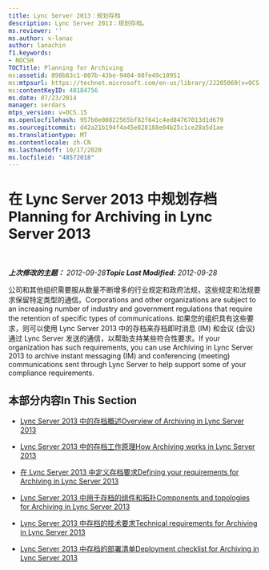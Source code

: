 ```yaml
---
title: Lync Server 2013：规划存档
description: Lync Server 2013：规划存档。
ms.reviewer: ''
ms.author: v-lanac
author: lanachin
f1.keywords:
- NOCSH
TOCTitle: Planning for Archiving
ms:assetid: 898b83c1-007b-43be-9484-08fe49c10951
ms:mtpsurl: https://technet.microsoft.com/en-us/library/JJ205069(v=OCS.15)
ms:contentKeyID: 48184756
ms.date: 07/23/2014
manager: serdars
mtps_version: v=OCS.15
ms.openlocfilehash: 957b0e00822565bf82f641c4ed84767013d1d679
ms.sourcegitcommit: d42a21b194f4a45e828188e04b25c1ce28a5d1ae
ms.translationtype: MT
ms.contentlocale: zh-CN
ms.lasthandoff: 10/17/2020
ms.locfileid: "48572018"
---
```

# <a name="planning-for-archiving-in-lync-server-2013"></a><span data-ttu-id="f46f5-103">在 Lync Server 2013 中规划存档</span><span class="sxs-lookup"><span data-stu-id="f46f5-103">Planning for Archiving in Lync Server 2013</span></span>

<div data-xmlns="http://www.w3.org/1999/xhtml">

<div class="topic" data-xmlns="http://www.w3.org/1999/xhtml" data-msxsl="urn:schemas-microsoft-com:xslt" data-cs="https://msdn.microsoft.com/">

<div data-asp="https://msdn2.microsoft.com/asp">



</div>

<div id="mainSection">

<div id="mainBody">

<span> </span>

<span data-ttu-id="f46f5-104">_**上次修改的主题：** 2012-09-28_</span><span class="sxs-lookup"><span data-stu-id="f46f5-104">_**Topic Last Modified:** 2012-09-28_</span></span>

<span data-ttu-id="f46f5-105">公司和其他组织需要服从数量不断增多的行业规定和政府法规，这些规定和法规要求保留特定类型的通信。</span><span class="sxs-lookup"><span data-stu-id="f46f5-105">Corporations and other organizations are subject to an increasing number of industry and government regulations that require the retention of specific types of communications.</span></span> <span data-ttu-id="f46f5-106">如果您的组织具有这些要求，则可以使用 Lync Server 2013 中的存档来存档即时消息 (IM) 和会议 (会议) 通过 Lync Server 发送的通信，以帮助支持某些符合性要求。</span><span class="sxs-lookup"><span data-stu-id="f46f5-106">If your organization has such requirements, you can use Archiving in Lync Server 2013 to archive instant messaging (IM) and conferencing (meeting) communications sent through Lync Server to help support some of your compliance requirements.</span></span>

<div>

## <a name="in-this-section"></a><span data-ttu-id="f46f5-107">本部分内容</span><span class="sxs-lookup"><span data-stu-id="f46f5-107">In This Section</span></span>

  - [<span data-ttu-id="f46f5-108">Lync Server 2013 中的存档概述</span><span class="sxs-lookup"><span data-stu-id="f46f5-108">Overview of Archiving in Lync Server 2013</span></span>](lync-server-2013-overview-of-archiving.md)

  - [<span data-ttu-id="f46f5-109">Lync Server 2013 中的存档工作原理</span><span class="sxs-lookup"><span data-stu-id="f46f5-109">How Archiving works in Lync Server 2013</span></span>](lync-server-2013-how-archiving-works.md)

  - [<span data-ttu-id="f46f5-110">在 Lync Server 2013 中定义存档要求</span><span class="sxs-lookup"><span data-stu-id="f46f5-110">Defining your requirements for Archiving in Lync Server 2013</span></span>](lync-server-2013-defining-your-requirements-for-archiving.md)

  - [<span data-ttu-id="f46f5-111">Lync Server 2013 中用于存档的组件和拓扑</span><span class="sxs-lookup"><span data-stu-id="f46f5-111">Components and topologies for Archiving in Lync Server 2013</span></span>](lync-server-2013-components-and-topologies-for-archiving.md)

  - [<span data-ttu-id="f46f5-112">Lync Server 2013 中存档的技术要求</span><span class="sxs-lookup"><span data-stu-id="f46f5-112">Technical requirements for Archiving in Lync Server 2013</span></span>](lync-server-2013-technical-requirements-for-archiving.md)

  - [<span data-ttu-id="f46f5-113">Lync Server 2013 中存档的部署清单</span><span class="sxs-lookup"><span data-stu-id="f46f5-113">Deployment checklist for Archiving in Lync Server 2013</span></span>](lync-server-2013-deployment-checklist-for-archiving.md)

</div>

</div>

<span> </span>

</div>

</div>

</div>

